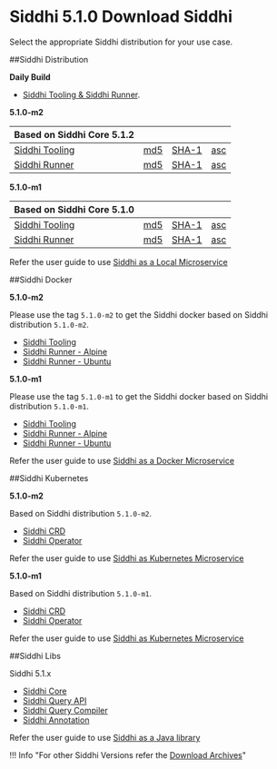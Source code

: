 # Siddhi 5.1.0 Download Siddhi

Select the appropriate Siddhi distribution for your use case. 

##Siddhi Distribution 

**Daily Build**

- [Siddhi Tooling & Siddhi Runner](https://wso2.org/jenkins/job/siddhi/job/siddhi-daily-build/lastSuccessfulBuild/).

**5.1.0-m2**

Based on Siddhi Core 5.1.2 | &nbsp;      | &nbsp;  | &nbsp; |
------                                                                                           | -----    | ----- | ----- |
[Siddhi Tooling](https://github.com/siddhi-io/distribution/releases/download/v5.1.0-m2/siddhi-tooling-5.1.0-m2.zip) | [md5](https://github.com/siddhi-io/distribution/releases/download/v5.1.0-m2/siddhi-tooling-5.1.0-m2.zip.md5) | [SHA-1](https://github.com/siddhi-io/distribution/releases/download/v5.1.0-m2/siddhi-tooling-5.1.0-m2.zip.sha1) | [asc](https://github.com/siddhi-io/distribution/releases/download/v5.1.0-m2/siddhi-tooling-5.1.0-m2.zip.asc) 
[Siddhi Runner](https://github.com/siddhi-io/distribution/releases/download/v5.1.0-m2/siddhi-runner-5.1.0-m2.zip) | [md5](https://github.com/siddhi-io/distribution/releases/download/v5.1.0-m2/siddhi-runner-5.1.0-m2.zip.md5) | [SHA-1](https://github.com/siddhi-io/distribution/releases/download/v5.1.0-m2/siddhi-runner-5.1.0-m2.zip.sha1) | [asc](https://github.com/siddhi-io/distribution/releases/download/v5.1.0-m2/siddhi-runner-5.1.0-m2.zip.asc) 

**5.1.0-m1**

Based on Siddhi Core 5.1.0 | &nbsp;      | &nbsp;  | &nbsp; |
------                                                                                           | -----    | ----- | ----- |
[Siddhi Tooling](https://github.com/siddhi-io/distribution/releases/download/v5.1.0-m1/siddhi-tooling-5.1.0-m1.zip) | [md5](https://github.com/siddhi-io/distribution/releases/download/v5.1.0-m1/siddhi-tooling-5.1.0-m1.zip.md5) | [SHA-1](https://github.com/siddhi-io/distribution/releases/download/v5.1.0-m1/siddhi-tooling-5.1.0-m1.zip.sha1) | [asc](https://github.com/siddhi-io/distribution/releases/download/v5.1.0-m1/siddhi-tooling-5.1.0-m1.zip.asc) 
[Siddhi Runner](https://github.com/siddhi-io/distribution/releases/download/v5.1.0-m1/siddhi-runner-5.1.0-m1.zip) | [md5](https://github.com/siddhi-io/distribution/releases/download/v5.1.0-m1/siddhi-runner-5.1.0-m1.zip.md5) | [SHA-1](https://github.com/siddhi-io/distribution/releases/download/v5.1.0-m1/siddhi-runner-5.1.0-m1.zip.sha1) | [asc](https://github.com/siddhi-io/distribution/releases/download/v5.1.0-m1/siddhi-runner-5.1.0-m1.zip.asc) 

Refer the user guide to use [Siddhi as a Local Microservice](../deployment/siddhi-as-a-local-microservice/)

##Siddhi Docker

**5.1.0-m2**

Please use the tag `5.1.0-m2` to get the Siddhi docker based on Siddhi distribution `5.1.0-m2`.

* [Siddhi Tooling](https://hub.docker.com/r/siddhiio/siddhi-tooling) 
* [Siddhi Runner - Alpine](https://hub.docker.com/r/siddhiio/siddhi-runner-alpine) 
* [Siddhi Runner - Ubuntu](https://hub.docker.com/r/siddhiio/siddhi-runner-ubuntu)  

**5.1.0-m1**

Please use the tag `5.1.0-m1` to get the Siddhi docker based on Siddhi distribution `5.1.0-m1`.

* [Siddhi Tooling](https://hub.docker.com/r/siddhiio/siddhi-tooling) 
* [Siddhi Runner - Alpine](https://hub.docker.com/r/siddhiio/siddhi-runner-alpine) 
* [Siddhi Runner - Ubuntu](https://hub.docker.com/r/siddhiio/siddhi-runner-ubuntu) 

Refer the user guide to use [Siddhi as a Docker Microservice](../deployment/siddhi-as-a-docker-microservice/)

##Siddhi Kubernetes 

**5.1.0-m2**

Based on Siddhi distribution `5.1.0-m2`.

* [Siddhi CRD](https://github.com/siddhi-io/siddhi-operator/releases/download/v0.2.0-m2/00-prereqs.yaml)
* [Siddhi Operator](https://github.com/siddhi-io/siddhi-operator/releases/download/v0.2.0-m2/01-siddhi-operator.yaml)

Refer the user guide to use [Siddhi as Kubernetes Microservice](../deployment/siddhi-as-a-kubernetes-microservice/)

**5.1.0-m1**

Based on Siddhi distribution `5.1.0-m1`.

* [Siddhi CRD](https://github.com/siddhi-io/siddhi-operator/releases/download/v0.2.0-m1/00-prereqs.yaml)
* [Siddhi Operator](https://github.com/siddhi-io/siddhi-operator/releases/download/v0.2.0-m1/01-siddhi-operator.yaml)

Refer the user guide to use [Siddhi as Kubernetes Microservice](../deployment/siddhi-as-a-kubernetes-microservice/)

##Siddhi Libs 

Siddhi 5.1.x 

* [Siddhi Core](https://mvnrepository.com/artifact/io.siddhi/siddhi-core)
* [Siddhi Query API](https://mvnrepository.com/artifact/io.siddhi/siddhi-query-api)
* [Siddhi Query Compiler](https://mvnrepository.com/artifact/io.siddhi/siddhi-annotations)
* [Siddhi Annotation](https://mvnrepository.com/artifact/io.siddhi/siddhi-query-compiler)

Refer the user guide to use [Siddhi as a Java library](../deployment/siddhi-as-a-java-library/)

!!! Info "For other Siddhi Versions refer the [Download Archives](../../versions/)"
